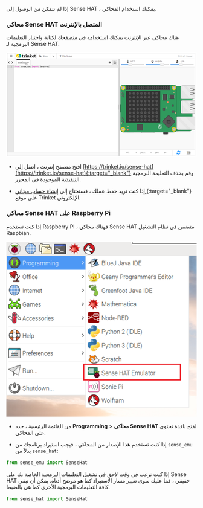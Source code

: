 إذا لم تتمكن من الوصول إلى Sense HAT ، يمكنك استخدام المحاكي.

### محاكي Sense HAT المتصل بالإنترنت

هناك محاكي عبر الإنترنت يمكنك استخدامه في متصفحك لكتابة واختبار التعليمات البرمجية لـ Sense HAT.

![محاكي Sense HAT على trinket](images/sense-hat-trinket.png)

+ افتح متصفح إنترنت ، انتقل إلى [https://trinket.io/sense-hat](https://trinket.io/sense-hat){:target="_blank"} وقم بحذف التعليمة البرمجية التنفيذية الموجودة في المحرر.

+ إذا كنت تريد حفظ عملك ، فستحتاج إلى [إنشاء حساب مجاني ](https://trinket.io/signup){:target="_blank"} على موقع Trinket الإلكتروني.

### محاكي Sense HAT على Raspberry Pi

إذا كنت تستخدم Raspberry Pi ، فهناك محاكي Sense HAT متضمن في نظام التشغيل Raspbian.

![محاكي Sense HAT على Raspbian](images/pi-emulator.png)

+ من القائمة الرئيسية ، حدد **Programming** > **محاكي Sense HAT** لفتح نافذة تحتوي على المحاكي.

+ إذا كنت تستخدم هذا الإصدار من المحاكي ، فيجب استيراد برنامجك من `sense_emu` بدلاً من `sense_hat`:

```python
from sense_emu import SenseHat
```

إذا كنت ترغب في وقت لاحق في تشغيل التعليمات البرمجية الخاصة بك على Sense HAT حقيقي ، فما عليك سوى تغيير مسار الاستيراد كما هو موضح أدناه. يمكن أن تبقى كافة التعليمات البرمجية الأخرى كما هي بالضبط.

```python
from sense_hat import SenseHat
```

